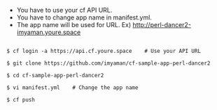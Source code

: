 * You have to use your cf API URL.
* You have to change app name in manifest.yml. 
* The app name will be used for URL. Ex) http://perl-dancer2-imyaman.youre.space


```

$ cf login -a https://api.cf.youre.space    # Use your API URL

$ git clone https://github.com/imyaman/cf-sample-app-perl-dancer2

$ cd cf-sample-app-perl-dancer2

$ vi manifest.yml    # Change the app name

$ cf push
```
